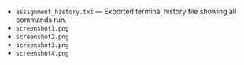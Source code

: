 
- `assignment_history.txt` — Exported terminal history file showing all commands run.
- `screenshot1.png`  
- `screenshot2.png`  
- `screenshot3.png`  
- `screenshot4.png`  
